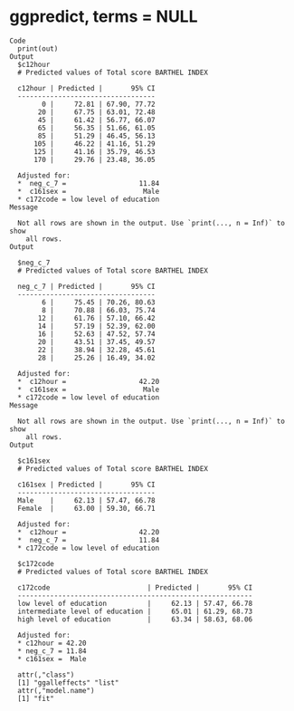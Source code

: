 # ggpredict, terms = NULL

    Code
      print(out)
    Output
      $c12hour
      # Predicted values of Total score BARTHEL INDEX
      
      c12hour | Predicted |       95% CI
      ----------------------------------
            0 |     72.81 | 67.90, 77.72
           20 |     67.75 | 63.01, 72.48
           45 |     61.42 | 56.77, 66.07
           65 |     56.35 | 51.66, 61.05
           85 |     51.29 | 46.45, 56.13
          105 |     46.22 | 41.16, 51.29
          125 |     41.16 | 35.79, 46.53
          170 |     29.76 | 23.48, 36.05
      
      Adjusted for:
      *  neg_c_7 =                  11.84
      *  c161sex =                   Male
      * c172code = low level of education
    Message
      
      Not all rows are shown in the output. Use `print(..., n = Inf)` to show
        all rows.
    Output
      
      $neg_c_7
      # Predicted values of Total score BARTHEL INDEX
      
      neg_c_7 | Predicted |       95% CI
      ----------------------------------
            6 |     75.45 | 70.26, 80.63
            8 |     70.88 | 66.03, 75.74
           12 |     61.76 | 57.10, 66.42
           14 |     57.19 | 52.39, 62.00
           16 |     52.63 | 47.52, 57.74
           20 |     43.51 | 37.45, 49.57
           22 |     38.94 | 32.28, 45.61
           28 |     25.26 | 16.49, 34.02
      
      Adjusted for:
      *  c12hour =                  42.20
      *  c161sex =                   Male
      * c172code = low level of education
    Message
      
      Not all rows are shown in the output. Use `print(..., n = Inf)` to show
        all rows.
    Output
      
      $c161sex
      # Predicted values of Total score BARTHEL INDEX
      
      c161sex | Predicted |       95% CI
      ----------------------------------
      Male    |     62.13 | 57.47, 66.78
      Female  |     63.00 | 59.30, 66.71
      
      Adjusted for:
      *  c12hour =                  42.20
      *  neg_c_7 =                  11.84
      * c172code = low level of education
      
      $c172code
      # Predicted values of Total score BARTHEL INDEX
      
      c172code                        | Predicted |       95% CI
      ----------------------------------------------------------
      low level of education          |     62.13 | 57.47, 66.78
      intermediate level of education |     65.01 | 61.29, 68.73
      high level of education         |     63.34 | 58.63, 68.06
      
      Adjusted for:
      * c12hour = 42.20
      * neg_c_7 = 11.84
      * c161sex =  Male
      
      attr(,"class")
      [1] "ggalleffects" "list"        
      attr(,"model.name")
      [1] "fit"

